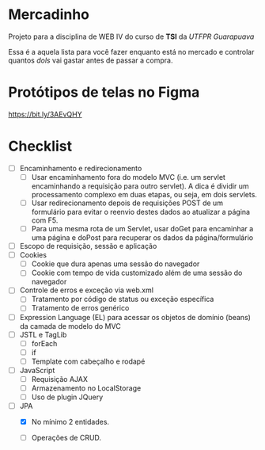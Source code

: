# Mercadinho

Projeto para a disciplina de WEB IV do curso de **TSI** da _UTFPR Guarapuava_

Essa é a aquela lista para você fazer enquanto está no mercado e controlar quantos _dols_ vai gastar antes de passar a
compra.

# Protótipos de telas no Figma

https://bit.ly/3AEvQHY

# Checklist

- [ ] Encaminhamento e redirecionamento
    - [ ] Usar encaminhamento fora do modelo MVC (i.e. um servlet encaminhando a requisição para outro servlet). A dica
      é dividir um processamento complexo em duas etapas, ou seja, em dois servlets.
    - [ ] Usar redirecionamento depois de requisições POST de um formulário para evitar o reenvio destes dados ao
      atualizar a página com F5.
    - [ ] Para uma mesma rota de um Servlet, usar doGet para encaminhar a uma página e doPost para recuperar os dados da
      página/formulário
- [ ] Escopo de requisição, sessão e aplicação
- [ ] Cookies
    - [ ] Cookie que dura apenas uma sessão do navegador
    - [ ] Cookie com tempo de vida customizado além de uma sessão do navegador
- [ ] Controle de erros e exceção via web.xml
    - [ ] Tratamento por código de status ou exceção específica
    - [ ] Tratamento de erros genérico
- [ ] Expression Language (EL) para acessar os objetos de domínio (beans) da camada de modelo do MVC
- [ ] JSTL e TagLib
    - [ ] forEach
    - [ ] if
    - [ ] Template com cabeçalho e rodapé
- [ ] JavaScript
    - [ ] Requisição AJAX
    - [ ] Armazenamento no LocalStorage
    - [ ] Uso de plugin JQuery
- [ ] JPA
    - [x] No mínimo 2 entidades.
    - [ ] Operações de CRUD. 
  
